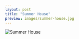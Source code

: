 ```yaml
---
layout: post
title: "Summer House"
preview: images/summer-house.jpg
---
```


![Summer House](/images/summer-house.jpg)

